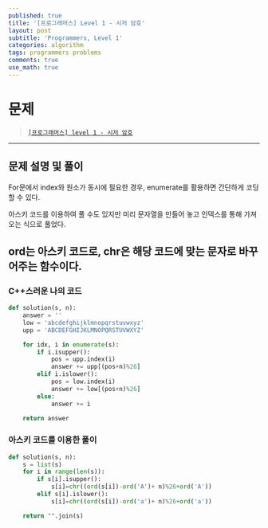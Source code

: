 ```yaml
---
published: true
title: '[프로그래머스] Level 1 - 시저 암호'
layout: post
subtitle: 'Programmers, Level 1'
categories: algorithm
tags: programmers problems
comments: true
use_math: true
---
```


# **문제**

> [`[프로그래머스] level 1 - 시저 암호`](https://school.programmers.co.kr/learn/courses/30/lessons/12926)

---
## **문제 설명 및 풀이**

For문에서 index와 원소가 동시에 필요한 경우, enumerate를 활용하면 간단하게 코딩할 수 있다.

아스키 코드를 이용하여 풀 수도 있지만 미리 문자열을 만들어 놓고 인덱스를 통해 가져오는 식으로 풀었다.

ord는 아스키 코드로, chr은 해당 코드에 맞는 문자로 바꾸어주는 함수이다.
---
### C++스러운 나의 코드
```python
def solution(s, n):
    answer = ''
    low = 'abcdefghijklmnopqrstuvwxyz'
    upp = 'ABCDEFGHIJKLMNOPQRSTUVWXYZ'

    for idx, i in enumerate(s):
        if i.isupper():
            pos = upp.index(i)
            answer += upp[(pos+n)%26]
        elif i.islower():
            pos = low.index(i)
            answer += low[(pos+n)%26]
        else:
            answer += i

    return answer
```

### 아스키 코드를 이용한 풀이
```python
def solution(s, n):
    s = list(s)
    for i in range(len(s)):
        if s[i].isupper():
            s[i]=chr((ord(s[i])-ord('A')+ n)%26+ord('A'))
        elif s[i].islower():
            s[i]=chr((ord(s[i])-ord('a')+ n)%26+ord('a'))

    return "".join(s)
```
